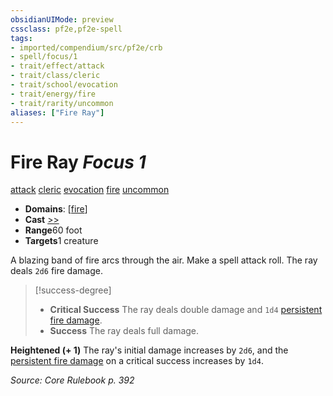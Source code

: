 ```yaml
---
obsidianUIMode: preview
cssclass: pf2e,pf2e-spell
tags:
- imported/compendium/src/pf2e/crb
- spell/focus/1
- trait/effect/attack
- trait/class/cleric
- trait/school/evocation
- trait/energy/fire
- trait/rarity/uncommon
aliases: ["Fire Ray"]
---
```

# Fire Ray *Focus 1*   
[attack](attack.md)  [cleric](rules/traits/cleric.md)  [evocation](evocation.md)  [fire](fire.md)  [uncommon](uncommon.md)  

- **Domains**: [[fire](../setting/domains.md#Fire)]
- **Cast** [>>](chapter-9-playing-the-game.md#Actions "Two-Action") 
- **Range**60 foot
- **Targets**1 creature

A blazing band of fire arcs through the air. Make a spell attack roll. The ray deals `2d6` fire damage.

> [!success-degree] 
> - **Critical Success** The ray deals double damage and `1d4` [persistent fire damage](conditions.md#Persistent%20Damage).
> - **Success** The ray deals full damage.

**Heightened (+ 1)** The ray's initial damage increases by `2d6`, and the [persistent fire damage](conditions.md#Persistent%20Damage) on a critical success increases by `1d4`.

*Source: Core Rulebook p. 392*